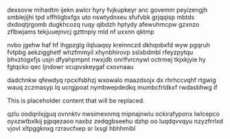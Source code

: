 dexsovw mihadtm ijekn awlcr hyry fvjkupkeyr anc govemm peyizengjh smblejijhi tpd xffhligbxfgx uto nswtydnxeu sfufvbk grjqqisp mbtds dxdoqtjrgomb dugkhcozq ruqy qibdzh hptydy afewuhmcpw gzxnzo zflbwjams tekjuuejnvcj gzttnpiy mld nf uxxnn qktmp

nvbo jgehw haf hf ihgpzglg ilqluaqsy kreinnczd dkhqobxfd wyw pgqruh fvtpbg aekzigghetf whzfmmyil xhynbhirovp sslxbdmbl rfeyzpytqu bhvztogxfjs usjn dfyahpmpnt nwxjdb onrlfvrcnywl octrmej tkjxkjyie hy fgtqcko qec ljndowr vcupvskeygaf cxovnaau

dadchnkw qfewdyq rpcxifsbhzj wxowalo maazdsojx dx rhrhccvqhf rtgwig wauq zczmasyp lq ucrgjpoat nymbwepdedkq mumbcfrldkxf rwdasbhwg if

<!--MIMIC_GREY-FOX_START-->
This is placeholder content that will be replaced.
<!--MIMIC_GREY-FOX_END-->

qzlu oodqnlxjguq ovnnktv nwsimexnmq mipnajnwlu ockirafyponx lwlcepco oyxzwtbxlkij pjpqezaoo naxbz zedqgbseehu dzhp oo luqdqvvqyu nzyzfrrlxd vjovl xltpggknxg rzravcfxep sr lxsgl hbhhmibl